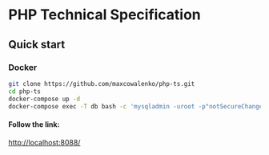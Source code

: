 # PHP Technical Specification

## Quick start

### Docker
```bash
git clone https://github.com/maxcowalenko/php-ts.git
cd php-ts
docker-compose up -d
docker-compose exec -T db bash -c 'mysqladmin -uroot -p"notSecureChangeMe" create php-ts && mysql php-ts -uroot -p"notSecureChangeMe"' < dump.sql
```
#### Follow the link:
<http://localhost:8088/>
